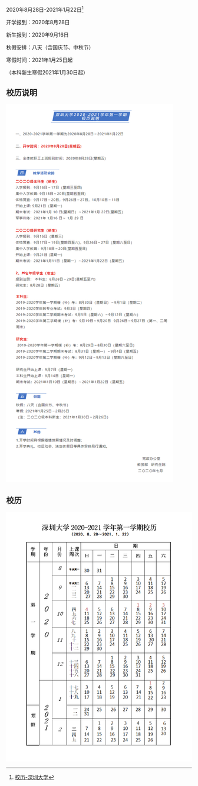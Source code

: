 2020年8月28日-2021年1月22日[^1]

开学报到：2020年8月28日

新生报到：2020年9月16日

秋假安排：八天（含国庆节、中秋节）

寒假时间：2021年1月25日起

（本科新生寒假2021年1月30日起）

## 校历说明
![校历说明](./1.png)

## 校历
![校历](./2.png)

[^1]: [校历-深圳大学](https://www.szu.edu.cn/xxgk/xl.htm)
